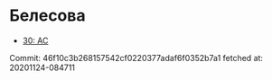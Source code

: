 # Белесова
- [30: AC](30.md)

Commit: 46f10c3b268157542cf0220377adaf6f0352b7a1
 fetched at: 20201124-084711
